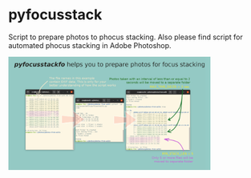 # pyfocusstack
Script to prepare photos to phocus stacking.
Also please find script for automated phocus stacking in Adobe Photoshop.

  <a href="docs/explanation.png"><img width="80%" src="docs/explanation.png"/>